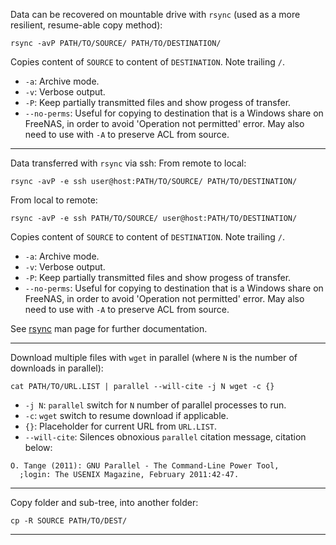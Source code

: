 Data can be recovered on mountable drive with `rsync` 
(used as a more resilient, resume-able copy method):

```
rsync -avP PATH/TO/SOURCE/ PATH/TO/DESTINATION/
```
Copies content of `SOURCE` to content of `DESTINATION`. Note trailing `/`.

* `-a`: Archive mode.
* `-v`: Verbose output.
* `-P`: Keep partially transmitted files and show progess of transfer.
* `--no-perms`: Useful for copying to destination that is a Windows share on FreeNAS, in order to avoid 'Operation not permitted' error. May also need to use with `-A` to preserve ACL from source.

---
Data transferred with `rsync` via ssh:
From remote to local:

```
rsync -avP -e ssh user@host:PATH/TO/SOURCE/ PATH/TO/DESTINATION/
```

From local to remote:

```
rsync -avP -e ssh PATH/TO/SOURCE/ user@host:PATH/TO/DESTINATION/
```

Copies content of `SOURCE` to content of `DESTINATION`. Note trailing `/`.

* `-a`: Archive mode.
* `-v`: Verbose output.
* `-P`: Keep partially transmitted files and show progess of transfer.
* `--no-perms`: Useful for copying to destination that is a Windows share on FreeNAS, in order to avoid 'Operation not permitted' error. May also need to use with `-A` to preserve ACL from source.


See [rsync](https://download.samba.org/pub/rsync/rsync.html) man page for further documentation.

---
Download multiple files with `wget` in parallel 
(where `N` is the number of downloads in parallel):

```
cat PATH/TO/URL.LIST | parallel --will-cite -j N wget -c {}
```

* `-j N`: `parallel` switch for `N` number of parallel processes to run.
* `-c`: `wget` switch to resume download if applicable.
* `{}`: Placeholder for current URL from `URL.LIST`.
* `--will-cite`: Silences obnoxious `parallel` citation message, citation below:
```
O. Tange (2011): GNU Parallel - The Command-Line Power Tool,
  ;login: The USENIX Magazine, February 2011:42-47.
```

---
Copy folder and sub-tree, into another folder:

```
cp -R SOURCE PATH/TO/DEST/
```

---